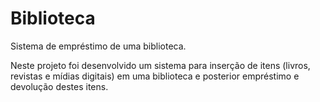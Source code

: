 # Biblioteca

Sistema de empréstimo de uma biblioteca.

Neste projeto foi desenvolvido um sistema para inserção de itens (livros, revistas e mídias digitais) em uma biblioteca e posterior empréstimo e devolução destes itens.
